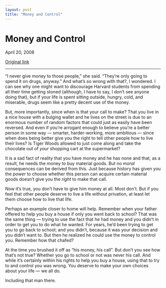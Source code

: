 ```yaml
---
layout: post
title: "Money and Control"
---
```

Money and Control
=================

April 20, 2008

[Original link](http://www.aaronsw.com/weblog/moneycontrol)

* * * * *

“I never give money to those people,” she said. “They’re only going to
spend it on drugs, anyway.” And what’s so wrong with that?, I wondered.
I can see why one might want to discourage Harvard students from
spending all their time getting stoned (although, I have to say, I don’t
see anyone doing that), but if your life is spent sitting outside,
hungry, cold, and miserable, drugs seem like a pretty decent use of the
money.

But, more importantly, since when is that your call to make? That you
live in a nice house with a bulging wallet and he lives on the street is
due to an enormous number of random factors that could just as easily
have been reversed. And even if you’re arrogant enough to believe you’re
a better person in some way — smarter, harder-working, more ambitious —
since when does being better give you the right to tell other people how
to live their lives? Is Tiger Woods allowed to just come along and take
the chocolate out of *your* shopping cart at the supermarket?

It is a sad fact of reality that you have money and he has none and
that, as a result, he needs the money to buy material goods. But no
*moral* consequences can be derived from this. Just because history has
given you the *power* to choose whether this person can acquire certain
material goods doesn’t give you the *right* to make that call.

Now it’s true, you don’t have to give him money at all. Most don’t. But
if you feel that other people deserve to live a life without privation,
at least let them choose how to live that life.

Perhaps an example closer to home will help. Remember when your father
offered to help you buy a house if only you went back to school? That
was the same thing — trying to use the fact that he had money and you
didn’t in order to get you to do what he wanted. For years, he’d been
trying to get you to go back to school; and you didn’t, because it was
your decision and you didn’t want to. But then he realized he could use
the money to control you. Remember how that chafed?

At the time you brushed it off as “his money, his call”. But don’t you
see how that’s not true? Whether you go to school or not was never his
call. And while it’s certainly within his rights to help you buy a
house, using that to try to and control you was wrong. You deserve to
make your own choices about your life — we all do.

Including that man there.
